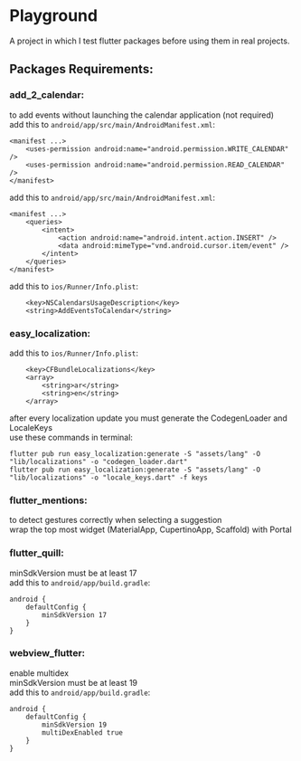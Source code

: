# Playground

A project in which I test flutter packages before using them in real projects.

## Packages Requirements:

### add_2_calendar:
to add events without launching the calendar application (not required)<br>
add this to `android/app/src/main/AndroidManifest.xml`:
```
<manifest ...>
    <uses-permission android:name="android.permission.WRITE_CALENDAR" />
    <uses-permission android:name="android.permission.READ_CALENDAR" />
</manifest>
```
add this to `android/app/src/main/AndroidManifest.xml`:
```
<manifest ...>
    <queries>
        <intent>
            <action android:name="android.intent.action.INSERT" />
            <data android:mimeType="vnd.android.cursor.item/event" />
        </intent>
    </queries>
</manifest>
```
add this to `ios/Runner/Info.plist`:
```
	<key>NSCalendarsUsageDescription</key>
    <string>AddEventsToCalendar</string>
```

### easy_localization:
add this to `ios/Runner/Info.plist`:
```
	<key>CFBundleLocalizations</key>
    <array>
    	<string>ar</string>
    	<string>en</string>
    </array>
```
after every localization update you must generate the CodegenLoader and LocaleKeys<br>
use these commands in terminal:
```
flutter pub run easy_localization:generate -S "assets/lang" -O "lib/localizations" -o "codegen_loader.dart"
flutter pub run easy_localization:generate -S "assets/lang" -O "lib/localizations" -o "locale_keys.dart" -f keys
```

### flutter_mentions:
to detect gestures correctly when selecting a suggestion<br>
wrap the top most widget (MaterialApp, CupertinoApp, Scaffold) with Portal

### flutter_quill:
minSdkVersion must be at least 17<br>
add this to `android/app/build.gradle`:
```
android {
    defaultConfig {
        minSdkVersion 17
    }
}
```

### webview_flutter:
enable multidex<br>
minSdkVersion must be at least 19<br>
add this to `android/app/build.gradle`:
```
android {
    defaultConfig {
        minSdkVersion 19
        multiDexEnabled true
    }
}
```
